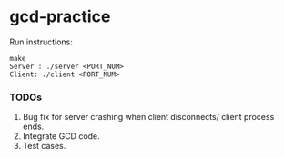 # gcd-practice
Run instructions:
```
make
Server : ./server <PORT_NUM>
Client: ./client <PORT_NUM>
```
### TODOs
1. Bug fix for server crashing when client disconnects/ client process ends.
2. Integrate GCD code.
3. Test cases.
